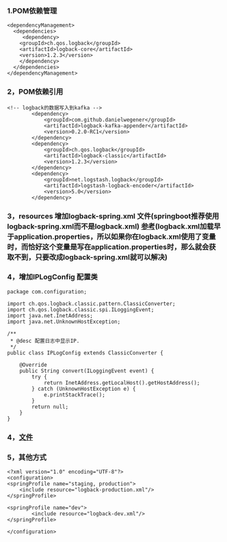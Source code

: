 ### 1.POM依赖管理
```
<dependencyManagement>
  <dependencies>
     <dependency>
    <groupId>ch.qos.logback</groupId>
    <artifactId>logback-core</artifactId>
    <version>1.2.3</version>
    </dependency>
  </dependencies>
</dependencyManagement>
```
### 2，POM依赖引用
```
<!-- logback的数据写入到kafka -->
		<dependency>
			<groupId>com.github.danielwegener</groupId>
			<artifactId>logback-kafka-appender</artifactId>
			<version>0.2.0-RC1</version>
		</dependency>
		<dependency>
			<groupId>ch.qos.logback</groupId>
			<artifactId>logback-classic</artifactId>
			<version>1.2.3</version>
		</dependency>
		<dependency>
			<groupId>net.logstash.logback</groupId>
			<artifactId>logstash-logback-encoder</artifactId>
			<version>5.0</version>
		</dependency>
```
### 3，resources 增加logback-spring.xml 文件(springboot推荐使用logback-spring.xml而不是logback.xml)  [参考](https://blog.csdn.net/qianyiyiding/article/details/76565810)(logback.xml加载早于application.properties，所以如果你在logback.xml使用了变量时，而恰好这个变量是写在application.properties时，那么就会获取不到，只要改成logback-spring.xml就可以解决)
### 4，增加IPLogConfig 配置类
```
package com.configuration;

import ch.qos.logback.classic.pattern.ClassicConverter;
import ch.qos.logback.classic.spi.ILoggingEvent;
import java.net.InetAddress;
import java.net.UnknownHostException;

/**
 * @desc 配置日志中显示IP.
 */
public class IPLogConfig extends ClassicConverter {

    @Override
    public String convert(ILoggingEvent event) {
        try {
            return InetAddress.getLocalHost().getHostAddress();
        } catch (UnknownHostException e) {
            e.printStackTrace();
        }
        return null;
    }
}
```
### 4，[文件](https://github.com/clh123321/java/blob/master/logback-%E6%8E%A5kafka%E5%BC%82%E6%AD%A5%E6%8E%A5%E6%94%B6%E6%B6%88%E6%81%AF-logback-spring.xml)

### 5，其他方式
```
<?xml version="1.0" encoding="UTF-8"?>
<configuration>
<springProfile name="staging, production">
    <include resource="logback-production.xml"/>
</springProfile>

<springProfile name="dev">
        <include resource="logback-dev.xml"/>
</springProfile>

</configuration>
```
